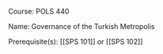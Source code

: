 




Course: POLS 440

Name: Governance of the Turkish Metropolis

Prerequisite(s): [[SPS 101]] or [[SPS 102]]